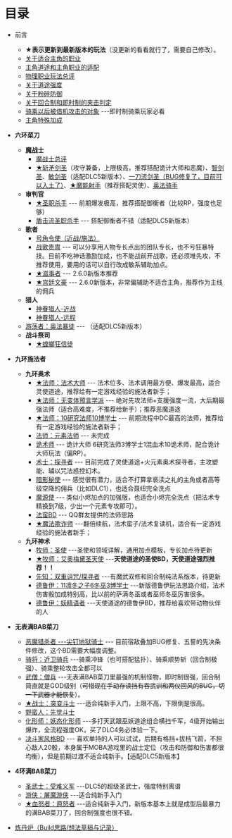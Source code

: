 # 目录

- 前言
  - **★表示更新到最新版本的玩法**（没更新的看看就行了，需要自己修改）。
  - [关于适合主角的职业](/Wotr/Wotr-BD-Ldr/#关于适合主角的职业)
  - [主角道途和主角职业的适配](/Wotr/Wotr-BD-Ldr/#主角道途和主角职业的适配)
  - [物理职业玩法总评](/Wotr/Wotr-BD-Ldr/#物理职业玩法总评)
  - [关于道途强度](/Wotr/Wotr-BD-Ldr/#关于道途强度)
  - [关于粉碎防御](/Wotr/Wotr-BD-Ldr/#关于粉碎防御)
  - [关于回合制和即时制的夹击判定](/Wotr/Wotr-BD-Ldr/#关于回合制和即时制的夹击判定)
  - [骑乘以后被借机攻击的对象](/Wotr/Wotr-BD-Ldr/#骑乘以后被借机攻击的对象) ---即时制骑乘玩家必看
  - [主角特殊加成](/Wotr/Wotr-BD-Ldr/主角的特殊加成)
- **六环菜刀**

  - **魔战士**
    - [魔战士总评](/Wotr/Wotr-BD-Ldr/Magus#魔战士总评)
    - [★斩矛剑圣](/Wotr/Wotr-BD-Ldr/Magus#斩矛剑圣)（攻守兼备，上限极高，推荐搭配诡计大师和恶魔）、[智剑圣](/Wotr/Wotr-BD-Ldr/Magus#智剑圣)、[敏剑圣](/Wotr/Wotr-BD-Ldr/Magus#敏剑圣)（适配DLC5新版本）、[一刀流剑圣（BUG修复了，目前可以入土了）](/Wotr/Wotr-BD-Ldr/Magus#一刀流剑圣)、[★魔能射手](/Wotr/Wotr-BD-Ldr/Magus#魔能射手)（推荐搭配灵使）、[奥法骑手](/Wotr/Wotr-BD-Ldr/Magus#奥法骑手)
  - **审判官**
    - [★圣职杀手](/Wotr/Wotr-BD-Ldr/Inquisitor#圣职杀手) --- 前期爆发极高，推荐搭配御衡者（比较RP，强度也足够）
    - [盾击流圣职杀手](/Wotr/Wotr-BD-Ldr/Inquisitor#盾击流圣职杀手) --- 搭配御衡者不错（适配DLC5新版本）
  - **歌者**
    - [号角令使（近战/施法）](/Wotr/Wotr-BD-Ldr/Skald#歌者)
    - [战歌贵胄](/Wotr/Wotr-BD-Ldr/Skald#战歌贵胄) --- 可以分享用人物专长点出的团队专长，也不亏狂暴特技。目前不吃神话激励加成，也不能战前开战歌，还必须堆先攻，不推荐使用，要用的话可以自行改成敏系辅助加点。
    - [★滋事者](/Wotr/Wotr-BD-Ldr/Skald#滋事者) --- 2.6.0新版本推荐
    - [★宫廷文豪](/Wotr/Wotr-BD-Ldr/Skald#宫廷文豪) --- 2.6.0新版本，非常偏辅助不适合主角，推荐作为主线的佣兵
  - **猎人**
    - [神眷猎人-近战](/Wotr/Wotr-BD-Ldr/搁置内容#近战神眷猎人) 
    - [神眷猎人-远程](/Wotr/Wotr-BD-Ldr/搁置内容#远程神眷猎人) 
  - [游荡者：奥法暴徒](/Wotr/Wotr-BD-Ldr/搁置内容#奥法暴徒) --- （适配DLC5新版本）
  - **战斗祭司**
    - [★螳螂狂信徒](/Wotr/Wotr-BD-Ldr/Warpriest#螳螂狂信徒)
- **九环施法者**
  - **九环奥术**
    - [★法师：法术大师](/Wotr/Wotr-BD-Ldr/Wizard#法术大师) --- 法术位多、法术调用最方便、爆发最高，适合灵使道途，推荐给有一定游戏经验的施法者新手；
    - [★法师：无变体预言学派](/Wotr/Wotr-BD-Ldr/Wizard#预言学派法师) --- 绝对先攻法师+支援强度一流，大后期最强法师（适合高难度，不推荐给新手）；推荐恶魔道途
    - [★法师：10研究法师10博学士](/Wotr/Wotr-BD-Ldr/Wizard#10研究法师10博学士) --- 前期流程中DC最高的法师，推荐给有一定游戏经验的施法者新手；
    - [法师：元素法师](/Wotr/Wotr-BD-Ldr/Wizard#元素法师) --- 未完成
    - [诡术师](/Wotr/Wotr-BD-Ldr/Wizard#10研究法师10博学士) --- 诡计大师 6研究法师3博学士1混血术10诡术师，配合诡计大师玩法（偏RP）。
    - [术士：探寻者](/Wotr/Wotr-BD-Ldr/Wizard#探寻者术士) --- 目前完成了灵使道途+火元素奥术探寻者，主攻塑能、辅以咒法惑控幻术。
    - [暗影秘使](/Wotr/Wotr-BD-Ldr/Wizard#暗影秘使) ---  感觉很有潜力，适合不打算拿亵渎之礼的主角或者高等级空降的佣兵（比如DLC1），也适合聂纽完全洗点
    - [魔源使](/Wotr/Wotr-BD-Ldr/Wizard#魔源使) --- 类似小烬加点的加强版，也适合小烬完全洗点（把法术专精换到7级，少出一个元素专攻即可）。
    - [法蛮BD](/Wotr/Wotr-BD-Ldr/Wizard#法蛮BD) --- QQ群友提供的法师思路
    - [★魔法欺诈师](/Wotr/Wotr-BD-Ldr/Arcanist#魔法欺诈师) ---翻倍续航，法术蛮子/法术复读机，适合有一定游戏经验的施法者新手；
  - **九环神术**
    - [牧师：圣使](/Wotr/Wotr-BD-Ldr/九环神术施法者#圣使) ---圣使和领域详解，通用加点模板，专长加点待更新
    - [★牧师：艾奥梅黛圣天使](/Wotr/Wotr-BD-Ldr/九环神术施法者#艾奥梅黛圣天使) ---**天使道途的圣使BD，天使道途强烈推荐！！**
    - [先知：双重诅咒/探寻者](/Wotr/Wotr-BD-Ldr/九环神术施法者#先知) ---有魔武双修和回合制纯法系版本，待更新
    - [德鲁伊：11凛冬之子6冬巫3博学士](/Wotr/Wotr-BD-Ldr/九环神术施法者#11凛冬之子6冬巫3博学士) ---新版德鲁伊玩法思路介绍，法术伤害骰加成特别高，比以前的萨满冬巫或者巫师冬巫厉害很多。
    - [德鲁伊：妖精语者](/Wotr/Wotr-BD-Ldr/九环神术施法者#妖精语者) ---天使道途的德鲁伊BD，推荐给喜欢带动物伙伴的人
- **无表满BAB菜刀**
  - [恶魔猎杀者 ---尖钉地狱骑士](/Wotr/Wotr-BD-Ldr/搁置内容#地狱骑士) --- 目前宿敌叠加BUG修复、五誓的先决条件修改，这个BD需要大幅度调整。
  - [骑将：近卫骑兵](/Wotr/Wotr-BD-Ldr/搁置内容#骑将) ---骑乘冲锋（也可搭配猛扑）、骑乘顺势斩（回合制极强）、骑乘整轮攻击全都可以
  - [武僧：僧兵](/Wotr/Wotr-BD-Ldr/搁置内容#僧兵) ---无表满BAB菜刀里最强的机制怪物，即时制很强，回合制简直就是GOD级别（~~可惜现在手动存读挡有吞武训和两仪回风的BUG，切一下武器才能恢复~~）。
  - [★战士：突变斗士](/Wotr/Wotr-BD-Ldr/搁置内容#战士) ---适合纯新手入门，上限不高，下限倒是很高。
  - [野蛮人：先觉斗士](/Wotr/Wotr-BD-Ldr/搁置内容#先觉斗士)
  - [化形师：妖态化形师](/Wotr/Wotr-BD-Ldr/Shift#妖态化形师) ---多打天武跟巫妖道途组合横扫千军，4级开始输出爆炸，全流程强度OK，买了DLC4务必体验一下。
  - [决斗家风格BD](/Wotr/Wotr-BD-Ldr/搁置内容#决斗家风格BD) --- 喜欢单持的人可以试试，后期有格挡+拔档飞箭，不担心敌人20骰，本身属于MOBA游戏里的战士定位（攻击和防御和伤害都很均衡），但是前期过渡不适合纯新手。【适配DLC5新版本】
- **4环满BAB菜刀**

  - [圣武士：受难义军](/Wotr/Wotr-BD-Ldr/搁置内容#圣武士) ---DLC5的超级圣武士，强度特别离谱
  - [游侠：屠魔游侠](/Wotr/Wotr-BD-Ldr/搁置内容#游侠) ---适合纯新手入门
  - [★血怒者：原怒者](/Wotr/Wotr-BD-Ldr/Bloodrager#血怒者) ---适合纯新手入门，新版本基本上就是成型后最暴力的满BAB菜刀了，回合制强度也很不错。
- [炼丹炉（Build思路/想法草稿与记录）](/Wotr/Wotr-BD-Ldr/搁置内容#炼丹炉)